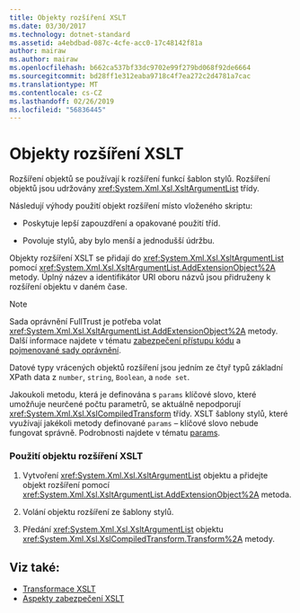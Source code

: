 ```yaml
---
title: Objekty rozšíření XSLT
ms.date: 03/30/2017
ms.technology: dotnet-standard
ms.assetid: a4ebdbad-087c-4cfe-acc0-17c48142f81a
author: mairaw
ms.author: mairaw
ms.openlocfilehash: b662ca537bf33dc9702e99f279bd068f92de6664
ms.sourcegitcommit: bd28ff1e312eaba9718c4f7ea272c2d4781a7cac
ms.translationtype: MT
ms.contentlocale: cs-CZ
ms.lasthandoff: 02/26/2019
ms.locfileid: "56836445"
---
```

# <a name="xslt-extension-objects"></a>Objekty rozšíření XSLT
Rozšíření objektů se používají k rozšíření funkcí šablon stylů. Rozšíření objektů jsou udržovány <xref:System.Xml.Xsl.XsltArgumentList> třídy.  
  
 Následují výhody použití objekt rozšíření místo vloženého skriptu:  
  
-   Poskytuje lepší zapouzdření a opakované použití tříd.  
  
-   Povoluje stylů, aby bylo menší a jednodušší údržbu.  
  
 Objekty rozšíření XSLT se přidají do <xref:System.Xml.Xsl.XsltArgumentList> pomocí <xref:System.Xml.Xsl.XsltArgumentList.AddExtensionObject%2A> metody. Úplný název a identifikátor URI oboru názvů jsou přidruženy k rozšíření objektu v daném čase.  
  
> [!NOTE]
>  Sada oprávnění FullTrust je potřeba volat <xref:System.Xml.Xsl.XsltArgumentList.AddExtensionObject%2A> metody. Další informace najdete v tématu [zabezpečení přístupu kódu](../../../../docs/framework/misc/code-access-security.md) a [pojmenované sady oprávnění](https://docs.microsoft.com/previous-versions/dotnet/netframework-4.0/4652tyx7(v=vs.100)).  
  
 Datové typy vrácených objektů rozšíření jsou jedním ze čtyř typů základní XPath data z `number`, `string`, `Boolean`, a `node set`.  
  
 Jakoukoli metodu, která je definována s `params` klíčové slovo, které umožňuje neurčené počtu parametrů, se aktuálně nepodporují <xref:System.Xml.Xsl.XslCompiledTransform> třídy. XSLT šablony stylů, které využívají jakékoli metody definované `params` – klíčové slovo nebude fungovat správně. Podrobnosti najdete v tématu [params](~/docs/csharp/language-reference/keywords/params.md).  
  
### <a name="to-use-an-xslt-extension-object"></a>Použití objektu rozšíření XSLT  
  
1.  Vytvoření <xref:System.Xml.Xsl.XsltArgumentList> objektu a přidejte objekt rozšíření pomocí <xref:System.Xml.Xsl.XsltArgumentList.AddExtensionObject%2A> metoda.  
  
2.  Volání objektu rozšíření ze šablony stylů.  
  
3.  Předání <xref:System.Xml.Xsl.XsltArgumentList> objektu <xref:System.Xml.Xsl.XslCompiledTransform.Transform%2A> metody.  
  
## <a name="see-also"></a>Viz také:

- [Transformace XSLT](../../../../docs/standard/data/xml/xslt-transformations.md)
- [Aspekty zabezpečení XSLT](../../../../docs/standard/data/xml/xslt-security-considerations.md)
